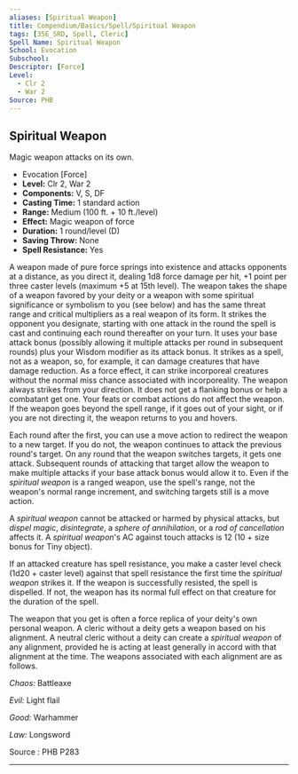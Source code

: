 ```yaml
---
aliases: [Spiritual Weapon]
title: Compendium/Basics/Spell/Spiritual Weapon
tags: [35E_SRD, Spell, Cleric]
Spell Name: Spiritual Weapon
School: Evocation
Subschool: 
Descriptor: [Force]
Level:
  - Clr 2
  - War 2
Source: PHB
---
```



## Spiritual Weapon

Magic weapon attacks on its own.

*   Evocation [Force]
*   **Level:** Clr 2, War 2
*   **Components:** V, S, DF
*   **Casting Time:** 1 standard action
*   **Range:** Medium (100 ft. + 10 ft./level)
*   **Effect:** Magic weapon of force
*   **Duration:** 1 round/level (D)
*   **Saving Throw:** None
*   **Spell Resistance:** Yes

<p>A weapon made of pure force springs into existence and attacks opponents at a distance, as you direct it, dealing 1d8 force damage per hit, +1 point per three caster levels (maximum +5 at 15th level). The weapon takes the shape of a weapon favored by your deity or a weapon with some spiritual significance or symbolism to you (see below) and has the same threat range and critical multipliers as a real weapon of its form. It strikes the opponent you designate, starting with one attack in the round the spell is cast and continuing each round thereafter on your turn. It uses your base attack bonus (possibly allowing it multiple attacks per round in subsequent rounds) plus your Wisdom modifier as its attack bonus. It strikes as a spell, not as a weapon, so, for example, it can damage creatures that have damage reduction. As a force effect, it can strike incorporeal creatures without the normal miss chance associated with incorporeality. The weapon always strikes from your direction. It does not get a flanking bonus or help a combatant get one. Your feats or combat actions do not affect the weapon. If the weapon goes beyond the spell range, if it goes out of your sight, or if you are not directing it, the weapon returns to you and hovers.</p><p>Each round after the first, you can use a move action to redirect the weapon to a new target. If you do not, the weapon continues to attack the previous round's target. On any round that the weapon switches targets, it gets one attack. Subsequent rounds of attacking that target allow the weapon to make multiple attacks if your base attack bonus would allow it to. Even if the <i>spiritual weapon</i> is a ranged weapon, use the spell's range, not the weapon's normal range increment, and switching targets still is a move action.</p><p>A <i>spiritual weapon</i> cannot be attacked or harmed by physical attacks, but <i>dispel magic</i>, <i>disintegrate</i>, a <i>sphere of annihilation</i>, or a <i>rod of cancellation</i> affects it. A <i>spiritual weapon</i>'s AC against touch attacks is 12 (10 + size bonus for Tiny object).</p><p>If an attacked creature has spell resistance, you make a caster level check (1d20 + caster level) against that spell resistance the first time the <i>spiritual weapon</i> strikes it. If the weapon is successfully resisted, the spell is dispelled. If not, the weapon has its normal full effect on that creature for the duration of the spell.</p><p>The weapon that you get is often a force replica of your deity's own personal weapon. A cleric without a deity gets a weapon based on his alignment. A neutral cleric without a deity can create a <i>spiritual weapon</i> of any alignment, provided he is acting at least generally in accord with that alignment at the time. The weapons associated with each alignment are as follows.</p><p><i>Chaos:</i> Battleaxe</p><p><i>Evil:</i> Light flail</p><p><i>Good:</i> Warhammer</p><p><i>Law:</i> Longsword</p>

Source : PHB P283

---
